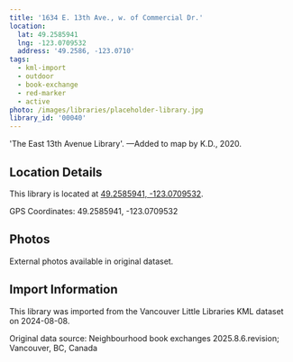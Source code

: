```yaml
---
title: '1634 E. 13th Ave., w. of Commercial Dr.'
location:
  lat: 49.2585941
  lng: -123.0709532
  address: '49.2586, -123.0710'
tags:
  - kml-import
  - outdoor
  - book-exchange
  - red-marker
  - active
photo: /images/libraries/placeholder-library.jpg
library_id: '00040'
---
```

'The East 13th Avenue Library'.
—Added to map by K.D., 2020.

## Location Details

This library is located at [49.2585941, -123.0709532](https://www.google.com/maps?q=49.2585941,-123.0709532).

GPS Coordinates: 49.2585941, -123.0709532

## Photos

External photos available in original dataset.

## Import Information

This library was imported from the Vancouver Little Libraries KML dataset on 2024-08-08.

Original data source: Neighbourhood book exchanges 2025.8.6.revision; Vancouver, BC, Canada

